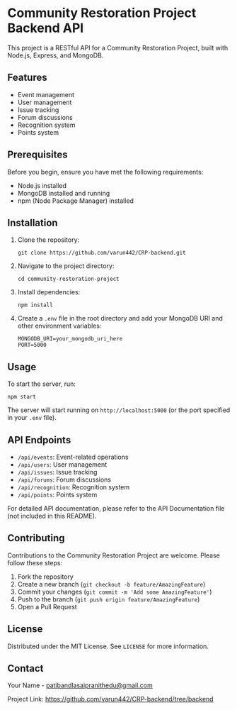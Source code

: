 # Community Restoration Project Backend API

This project is a RESTful API for a Community Restoration Project, built with Node.js, Express, and MongoDB.

## Features

- Event management
- User management
- Issue tracking
- Forum discussions
- Recognition system
- Points system

## Prerequisites

Before you begin, ensure you have met the following requirements:

- Node.js installed
- MongoDB installed and running
- npm (Node Package Manager) installed

## Installation

1. Clone the repository:
   ```
   git clone https://github.com/varun442/CRP-backend.git
   ```

2. Navigate to the project directory:
   ```
   cd community-restoration-project
   ```

3. Install dependencies:
   ```
   npm install
   ```

4. Create a `.env` file in the root directory and add your MongoDB URI and other environment variables:
   ```
   MONGODB_URI=your_mongodb_uri_here
   PORT=5000
   ```

## Usage

To start the server, run:

```
npm start
```

The server will start running on `http://localhost:5000` (or the port specified in your `.env` file).

## API Endpoints

- `/api/events`: Event-related operations
- `/api/users`: User management
- `/api/issues`: Issue tracking
- `/api/forums`: Forum discussions
- `/api/recognition`: Recognition system
- `/api/points`: Points system

For detailed API documentation, please refer to the API Documentation file (not included in this README).

## Contributing

Contributions to the Community Restoration Project are welcome. Please follow these steps:

1. Fork the repository
2. Create a new branch (`git checkout -b feature/AmazingFeature`)
3. Commit your changes (`git commit -m 'Add some AmazingFeature'`)
4. Push to the branch (`git push origin feature/AmazingFeature`)
5. Open a Pull Request

## License

Distributed under the MIT License. See `LICENSE` for more information.

## Contact

Your Name - patibandlasaipranithedu@gmail.com

Project Link: https://github.com/varun442/CRP-backend/tree/backend
